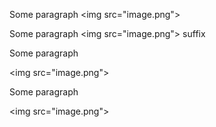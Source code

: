 Some paragraph <caret><img<caret> src="im<caret>age.png">

Some paragraph <caret><img<caret> src="i<caret>mage.png"> suffix

Some paragraph <div><caret><i<caret>mg src="i<caret>mage.png">

Some paragraph <div><caret><<caret>img src="<caret>image.png"></div>
